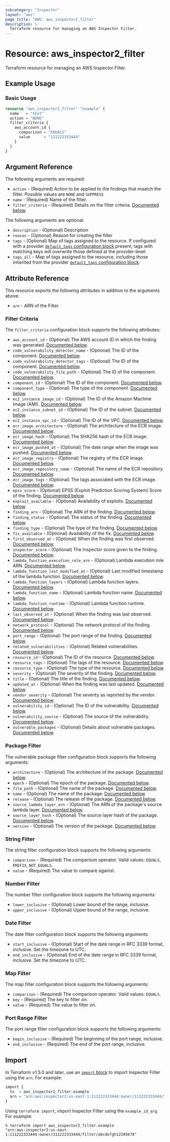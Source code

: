 ```yaml
---
subcategory: "Inspector"
layout: "aws"
page_title: "AWS: aws_inspector2_filter"
description: |-
  Terraform resource for managing an AWS Inspector Filter.
---
```


# Resource: aws_inspector2_filter

Terraform resource for managing an AWS Inspector Filter.

## Example Usage

### Basic Usage

```terraform
resource "aws_inspector2_filter" "example" {
  name   = "test"
  action = "NONE"
  filter_criteria {
    aws_account_id {
      comparison = "EQUALS"
      value      = "111222333444"
    }
  }
}
```

## Argument Reference

The following arguments are required:

* `action` - (Required) Action to be applied to the findings that maatch the filter. Possible values are `NONE` and `SUPPRESS`
* `name` - (Required) Name of the filter.
* `filter_criteria` - (Required) Details on the filter criteria. [Documented below](#filter-criteria).

The following arguments are optional:

* `description` - (Optional) Description
* `reason` - (Optional) Reason for creating the filter
* `tags` - (Optional) Map of tags assigned to the resource. If configured with a provider [`default_tags` configuration block](/docs/providers/aws/index.html#default_tags-configuration-block) present, tags with matching keys will overwrite those defined at the provider-level.
* `tags_all` - Map of tags assigned to the resource, including those inherited from the provider [`default_tags` configuration block](/docs/providers/aws/index.html#default_tags-configuration-block).

## Attribute Reference

This resource exports the following attributes in addition to the arguments above:

* `arn` - ARN of the Filter.

### Filter Criteria

The `filter_criteria` configuration block supports the following attributes:

* `aws_account_id` - (Optional) The AWS account ID in which the finding was generated. [Documented below](#string-filter).
* `code_vulnerability_detector_name` - (Optional) The ID of the component. [Documented below](#string-filter).
* `code_vulnerability_detector_tags` - (Optional) The ID of the component. [Documented below](#string-filter).
* `code_vulnerability_file_path` - (Optional) The ID of the component. [Documented below](#string-filter).
* `component_id` - (Optional) The ID of the component. [Documented below](#string-filter).
* `component_type` - (Optional) The type of the component. [Documented below](#string-filter).
* `ec2_instance_image_id` - (Optional) The ID of the Amazon Machine Image (AMI). [Documented below](#string-filter).
* `ec2_instance_subnet_id` - (Optional) The ID of the subnet. [Documented below](#string-filter).
* `ec2_instance_vpc_id` - (Optional) The ID of the VPC. [Documented below](#string-filter).
* `ecr_image_architecture` - (Optional) The architecture of the ECR image. [Documented below](#string-filter).
* `ecr_image_hash` - (Optional) The SHA256 hash of the ECR image. [Documented below](#string-filter).
* `ecr_image_pushed_at` - (Optional) The date range when the image was pushed. [Documented below](#date-filter).
* `ecr_image_registry` - (Optional) The registry of the ECR image. [Documented below](#string-filter).
* `ecr_image_repository_name` - (Optional) The name of the ECR repository. [Documented below](#string-filter).
* `ecr_image_tags` - (Optional) The tags associated with the ECR image. [Documented below](#string-filter).
* `epss_score` - (Optional) EPSS (Exploit Prediction Scoring System) Score of the finding. [Documented below](#number-filter).
* `exploit_available` - (Optional) Availability of exploits. [Documented below](#string-filter).
* `finding_arn` - (Optional) The ARN of the finding. [Documented below](#string-filter).
* `finding_status` - (Optional) The status of the finding. [Documented below](#string-filter).
* `finding_type` - (Optional) The type of the finding. [Documented below](#string-filter).
* `fix_available` - (Optional) Availability of the fix. [Documented below](#string-filter).
* `first_observed_at` - (Optional) When the finding was first observed. [Documented below](#date-filter).
* `inspector_score` - (Optional) The Inspector score given to the finding. [Documented below](#number-filter).
* `lambda_function_execution_role_arn` - (Optional) Lambda execution role ARN. [Documented below](#string-filter).
* `lambda_function_last_modified_at` - (Optional) Last modified timestamp of the lambda function. [Documented below](#date-filter).
* `lambda_function_layers` - (Optional) Lambda function layers. [Documented below](#string-filter).
* `lambda_function_name` - (Optional) Lambda function name. [Documented below](#string-filter).
* `lambda_function_runtime` - (Optional) Lambda function runtime. [Documented below](#string-filter).
* `last_observed_at` - (Optional) When the finding was last observed. [Documented below](#date-filter).
* `network_protocol` - (Optional) The network protocol of the finding. [Documented below](#string-filter).
* `port_range` - (Optional) The port range of the finding. [Documented below](#port-range-filter).
* `related_vulnerabilities` - (Optional) Related vulnerabilities. [Documented below](#string-filter).
* `resource_id` - (Optional) The ID of the resource. [Documented below](#string-filter).
* `resource_tags` - (Optional) The tags of the resource. [Documented below](#map-filter).
* `resource_type` - (Optional) The type of the resource. [Documented below](#string-filter).
* `severity` - (Optional) The severity of the finding. [Documented below](#string-filter).
* `title` - (Optional) The title of the finding. [Documented below](#string-filter).
* `updated_at` - (Optional) When the finding was last updated. [Documented below](#date-filter).
* `vendor_severity` - (Optional) The severity as reported by the vendor. [Documented below](#string-filter).
* `vulnerability_id` - (Optional) The ID of the vulnerability. [Documented below](#string-filter).
* `vulnerability_source` - (Optional) The source of the vulnerability. [Documented below](#string-filter).
* `vulnerable_packages` - (Optional) Details about vulnerable packages. [Documented below](#package-filter).

### Package Filter

The vulnerable package filter configuration block supports the following arguments:

* `architecture` - (Optional) The architecture of the package. [Documented below](#string-filter).
* `epoch` - (Optional) The epoch of the package. [Documented below](#number-filter).
* `file_path` - (Optional) The name of the package. [Documented below](#string-filter).
* `name` - (Optional) The name of the package. [Documented below](#string-filter).
* `release` - (Optional) The release of the package. [Documented below](#string-filter).
* `source_lambda_layer_arn` - (Optional) The ARN of the package's source lambda layer. [Documented below](#string-filter).
* `source_layer_hash` - (Optional) The source layer hash of the package. [Documented below](#string-filter).
* `version` - (Optional) The version of the package. [Documented below](#string-filter).

### String Filter

The string filter configuration block supports the following arguments:

* `comparison` - (Required) The comparison operator. Valid values: `EQUALS`, `PREFIX`, `NOT_EQUALS`.
* `value` - (Required) The value to compare against.

### Number Filter

The number filter configuration block supports the following arguments:

* `lower_inclusive` - (Optional) Lower bound of the range, inclusive.
* `upper_inclusive` - (Optional) Upper bound of the range, inclusive.

### Date Filter

The date filter configuration block supports the following arguments:

* `start_inclusive` - (Optional) Start of the date range in RFC 3339 format, inclusive. Set the timezone to UTC.
* `end_inclusive` - (Optional) End of the date range in RFC 3339 format, inclusive. Set the timezone to UTC.

### Map Filter

The map filter configuration block supports the following arguments:

* `comparison` - (Required) The comparison operator. Valid values: `EQUALS`.
* `key` - (Required) The key to filter on.
* `value` - (Required) The value to filter on.

### Port Range Filter

The port range filter configuration block supports the following arguments:

* `begin_inclusive` - (Required) The beginning of the port range, inclusive.
* `end_inclusive` - (Required) The end of the port range, inclusive.

## Import

In Terraform v1.5.0 and later, use an [`import` block](https://developer.hashicorp.com/terraform/language/import) to import Inspector Filter using the `arn`. For example:

```terraform
import {
  to  = aws_inspector2_filter.example
  arn = "arn:aws:inspector2:us-east-1:111222333444:owner/111222333444/filter/abcdefgh12345678"
}
```

Using `terraform import`, import Inspector Filter using the `example_id_arg`. For example:

```console
% terraform import aws_inspector2_filter.example "arn:aws:inspector2:us-east-1:111222333444:owner/111222333444/filter/abcdefgh12345678"
```

